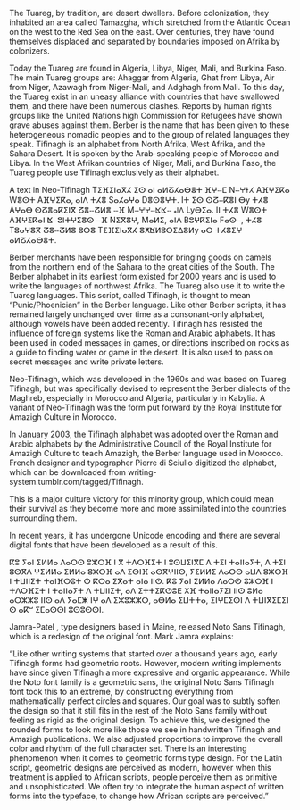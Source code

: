 The Tuareg, by tradition, are desert dwellers. Before colonization, they inhabited an area called Tamazgha, which stretched from the Atlantic Ocean on the west to the Red Sea on the east. Over centuries, they have found themselves displaced and separated by boundaries imposed on Afrika by colonizers.

Today the Tuareg are found in Algeria, Libya, Niger, Mali, and Burkina Faso. The main Tuareg groups are: Ahaggar from Algeria, Ghat from Libya, Air from Niger, Azawagh from Niger-Mali, and Adghagh from Mali. To this day, the Tuareg exist in an uneasy alliance with countries that have swallowed them, and there have been numerous clashes. Reports by human rights groups like the United Nations high Commission for Refugees have shown grave abuses against them. Berber is the name that has been given to these heterogeneous nomadic peoples and to the group of related languages they speak. Tifinagh is an alphabet from North Afrika, West Afrika, and the Sahara Desert. It is spoken by the Arab-speaking people of Morocco and Libya. In the West Afrikan countries of Niger, Mali, and Burkina Faso, the Tuareg people use Tifinagh exclusively as their alphabet. 

A text in Neo-Tifinagh
Tⵉⴼⵉⵏⴰⴳⵃ ⵉⵙ ⴰⵏ ⴰⵍⵒⵃⴰⴱⴻⵜ ⴼⵖⵧⵎ Nⵧⵖⵜⵃ Aⴼⵖⵉⴽⴰ Wⴻⵙⵜ Aⴼⵖⵉⴽⴰ, ⴰⵏⴷ ⵜⵃⴻ Sⴰⵃⴰⵖⴰ Dⴻⵙⴻⵖⵜ. Iⵜ ⵉⵙ ⵙⵒⵧⴽⴻⵏ ⴱy ⵜⵃⴻ Aⵖⴰⴱ ⵙⵒⴻⴰⴽⵉⵏⴳ ⵒⴻⵧⵒⵍⴻ ⵧⴼ Mⵧⵖⵖⵧⴿⴿⵧ ⴰⵏⴷ Lyⴱⵉⴰ. Iⵏ ⵜⵃⴻ Wⴻⵙⵜ Aⴼⵖⵉⴽⴰⵏ ⴿⵧⵓⵏⵜⵖⵉⴻⵙ ⵧⴼ Nⵉⴳⴻⵖ, Mⴰⵍⵉ, ⴰⵏⴷ Bⵓⵖⴽⵉⵏⴰ Fⴰⵙⵧ, ⵜⵃⴻ Tⵓⴰⵖⴻⴳ ⵒⴻⵧⵒⵍⴻ ⵓⵙⴻ Tⵉⴼⵉⵏⴰⴳⵃ ⴻⵅⴿⵍⵓⵙⵉⵠⴻⵍy ⴰⵙ ⵜⵃⴻⵉⵖ ⴰⵍⵒⵃⴰⴱⴻⵜ.

Berber merchants have been responsible for bringing goods on camels from the northern end of the Sahara to the great cities of the South. The Berber alphabet in its earliest form existed for 2000 years and is used to write the languages of northwest Afrika. The Tuareg also use it to write the Tuareg languages. This script, called Tifinagh, is thought to mean “Punic/Phoenician” in the Berber language. Like other Berber scripts, it has remained largely unchanged over time as a consonant-only alphabet, although vowels have been added recently. Tifinagh has resisted the influence of foreign systems like the Roman and Arabic alphabets. It has been used in coded messages in games, or directions inscribed on rocks as a guide to finding water or game in the desert. It is also used to pass on secret messages and write private letters.

Neo-Tifinagh, which was developed in the 1960s and was based on Tuareg Tifinagh, but was specifically devised to represent the Berber dialects of the Maghreb, especially in Morocco and Algeria, particularly in Kabylia. A variant of Neo-Tifinagh was the form put forward by the Royal Institute for Amazigh Culture in Morocco. 

In January 2003, the Tifinagh alphabet was adopted over the Roman and Arabic alphabets by the Administrative Council of the Royal Institute for Amazigh Culture to teach Amazigh, the Berber language used in Morocco. French designer and typographer Pierre di Sciullo digitized the alphabet, which can be downloaded from writing-system.tumblr.com/tagged/Tifinagh.

This is a major culture victory for this minority group, which could mean their survival as they become more and more assimilated into the countries surrounding them.

In recent years, it has undergone Unicode encoding and there are several digital fonts that have been developed as a result of this.

ⴽⵓ ⵢⴰⵏ ⵉⵍⵍⴰ ⴷⴰⵔⵙ ⵓⵣⵔⴼ ⵏ ⴳ ⵜⴷⵔⴼⵉⵜ ⵏ ⵓⵙⵡⵉⵏⴳⵎ ⴷ ⵜⵉⵏ ⵜⴰⵏⵏⴰⵢⵜ, ⴷ ⵜⵉⵏ ⵓⵙⴳⴷ ⵖⵉⵍⵍⴰ ⵉⵍⵍⴰ ⵓⵣⵔⴼ ⴰⴷ ⵉⵙⵏⴼ ⴰⵙⴳⵖⵏⵏⵙ, ⵢⵉⵍⵍⵉ ⴷⴰⵔⵙ ⴰⵡⴷ ⵓⵣⵔⴼ ⵏ ⵜⵡⵏⵏⵉⵜ ⵜⴰⵏⴼⵔⵓⵜ ⵙ ⴽⵔⴰ ⵉⴳⴰⵜ ⴰⵏⴰ ⵏⵏⵙ. ⴽⵓ ⵢⴰⵏ ⵉⵍⵍⴰ ⴷⴰⵔⵙ ⵓⵣⵔⴼ ⵏ ⵜⴷⵔⴼⵉⵜ ⵏ ⵜⴰⵏⵏⴰⵢⵜ ⴷ ⵜⵡⵏⵏⵉⵜ, ⴰⴷ ⵉⵜⵜⵉⴽⵚⵓⴹ ⵅⴼ ⵜⴰⵏⵏⴰⵢⵉⵏ ⵏⵏⵙ ⵓⵍⴰ ⴰⵔⵣⵣⵓ ⵏⵏⵙ ⴰⴷ ⵢⴰⵎⵥ ⵏⵖ ⴰⴷ ⵉⵣⵓⵣⵣⵔ, ⴰⴱⵍⴰ ⵉⵡⵜⵜⴰ, ⵉⵏⵖⵎⵉⵙⵏ ⴷ ⵜⵡⵏⴳⵉⵎⵉⵏ ⵙ ⴰⴽⵯ ⵉⵎⴰⵙⵙⵏ ⵓⵙⵓⵙⵙⵏ.

Jamra-Patel , type designers based in Maine, released Noto Sans Tifinagh, which is a redesign of the original font. Mark Jamra explains:

“Like other writing systems that started over a thousand years ago, early Tifinagh forms had geometric roots. However, modern writing implements have since given Tifinagh a more expressive and organic appearance. While the Noto font family is a geometric sans, the original Noto Sans Tifinagh font took this to an extreme, by constructing everything from mathematically perfect circles and squares. Our goal was to subtly soften the design so that it still fits in the rest of the Noto Sans family without feeling as rigid as the original design. To achieve this, we designed the rounded forms to look more like those we see in handwritten Tifinagh and Amazigh publications. We also adjusted proportions to improve the overall color and rhythm of the full character set. There is an interesting phenomenon when it comes to geometric forms type design. For the Latin script, geometric designs are perceived as modern, however when this treatment is applied to African scripts, people perceive them as primitive and unsophisticated. We often try to integrate the human aspect of written forms into the typeface, to change how African scripts are perceived.”
